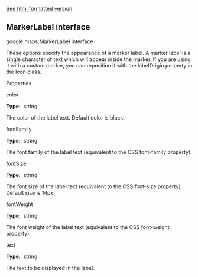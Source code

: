[See html formatted version](https://huasofoundries.github.io/google-maps-documentation/MarkerLabel.html)


MarkerLabel interface
---------------------

google.maps.MarkerLabel interface

These options specify the appearance of a marker label. A marker label is a single character of text which will appear inside the marker. If you are using it with a custom marker, you can reposition it with the labelOrigin property in the Icon class.

Properties

color

**Type:**  string

The color of the label text. Default color is black.

fontFamily

**Type:**  string

The font family of the label text (equivalent to the CSS font-family property).

fontSize

**Type:**  string

The font size of the label text (equivalent to the CSS font-size property). Default size is 14px.

fontWeight

**Type:**  string

The font weight of the label text (equivalent to the CSS font-weight property).

text

**Type:**  string

The text to be displayed in the label.